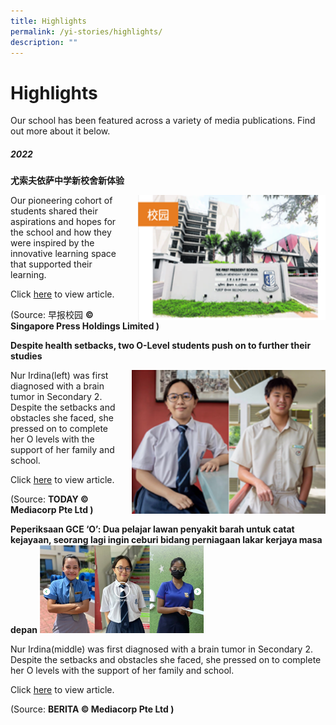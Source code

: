```yaml
---
title: Highlights
permalink: /yi-stories/highlights/
description: ""
---
```

# **Highlights**

Our school has been featured across a variety of media publications. Find out more about it below.

##### **2022**

**尤索夫依萨中学新校舍新体验**

<img src="/images/Picture1.png" style="width:300px;height:200px;margin-left:15px;" align = "right">

Our pioneering cohort of students shared their aspirations and hopes for the school and how they were inspired by the innovative learning space that supported their learning.  

Click [here](https://www.zbschools.sg/news/school/stories-21313) to view article.

(Source: 早报校园 **© Singapore Press Holdings Limited )**


**Despite health setbacks, two O-Level students push on to further their studies**

<img src="/images/Picture2.png" style="width:310px;height:230px;margin-left:15px;" align = "right">

Nur Irdina(left) was first diagnosed with a brain tumor in Secondary 2. Despite the setbacks and obstacles she faced, she pressed on to complete her O levels with the support of her family and school.  

Click [here](https://www.todayonline.com/singapore/despite-health-setbacks-two-o-level-students-push-further-their-studies-1789286) to view article.

(Source: **TODAY © Mediacorp Pte Ltd )**


**Peperiksaan GCE ‘O’: Dua pelajar lawan penyakit barah untuk catat kejayaan, seorang lagi ingin ceburi bidang perniagaan lakar kerjaya masa depan**
![](/images/Picture3.png)

Nur Irdina(middle) was first diagnosed with a brain tumor in Secondary 2. Despite the setbacks and obstacles she faced, she pressed on to complete her O levels with the support of her family and school.

Click [here](https://berita.mediacorp.sg/singapura/peperiksaan-gce-o-dua-pelajar-lawan-penyakit-barah-untuk-catat-kejayaan-seorang-lagi-ingin-ceburi-bidang-perniagaan-lakar-kerjaya-masa-depan-627416) to view article.

(Source: **BERITA © Mediacorp Pte Ltd )**